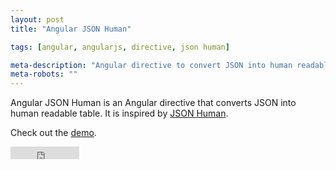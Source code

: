 ```yaml
---
layout: post
title: "Angular JSON Human"

tags: [angular, angularjs, directive, json human]

meta-description: "Angular directive to convert JSON into human readable table."
meta-robots: ""
---
```


Angular JSON Human is an Angular directive that converts JSON into human readable table. It is inspired by <a href="//github.com/marianoguerra/json.human.js" target="_blank">JSON Human</a>.

Check out the <a href="{{ site.url }}/projects/angular_json_human/demo" target="_blank">demo</a>.

<iframe src="http://ghbtns.com/github-btn.html?user=yaru22&repo=angular-json-human&type=watch&count=true"
  allowtransparency="true" frameborder="0" scrolling="0" width="110" height="20"></iframe>
